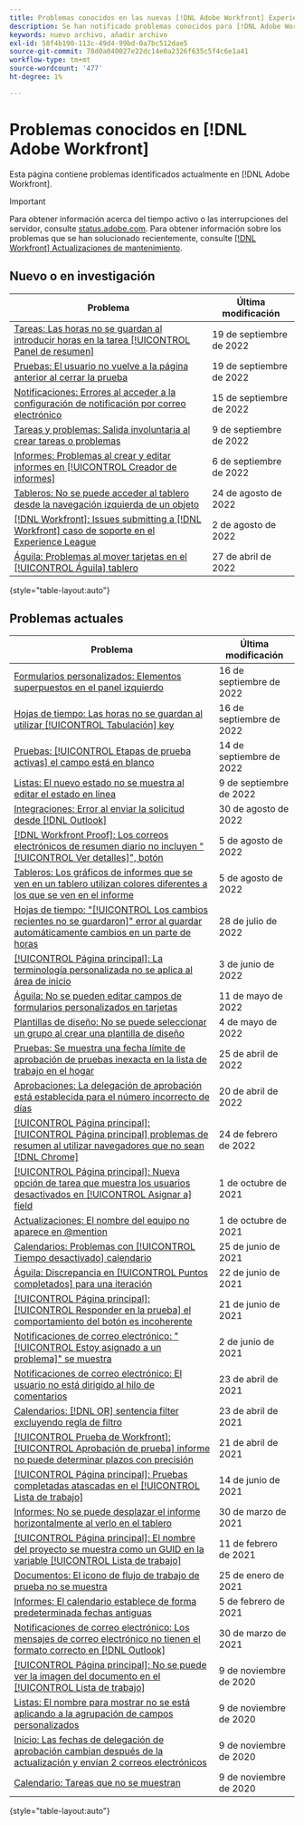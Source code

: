 ```yaml
---
title: Problemas conocidos en las nuevas [!DNL Adobe Workfront] Experiencia
description: Se han notificado problemas conocidos para [!DNL Adobe Workfront] Experiencia
keywords: nuevo archivo, añadir archivo
exl-id: 58f4b190-113c-49d4-99bd-0a7bc512dae5
source-git-commit: 78d0a040027e22dc14e0a2326f635c5f4c6e1a41
workflow-type: tm+mt
source-wordcount: '477'
ht-degree: 1%

---
```


# Problemas conocidos en [!DNL Adobe Workfront]

Esta página contiene problemas identificados actualmente en [!DNL Adobe Workfront].

>[!IMPORTANT]
>
>Para obtener información acerca del tiempo activo o las interrupciones del servidor, consulte [status.adobe.com](https://status.adobe.com). Para obtener información sobre los problemas que se han solucionado recientemente, consulte [[!DNL Workfront] Actualizaciones de mantenimiento](../maintenance/current-updates.md).

## Nuevo o en investigación

| **Problema** | **Última modificación** |
|---|---|
| [Tareas: Las horas no se guardan al introducir horas en la tarea [!UICONTROL Panel de resumen]](known-issues-workfront/wf-hours-do-not-save-when-scrolling-summary-panel.md) | 19 de septiembre de 2022 |
| [Pruebas: El usuario no vuelve a la página anterior al cerrar la prueba](known-issues-workfront/wf-proofs-user-redirected-to-random-page-when-closing-proof.md) | 19 de septiembre de 2022 |
| [Notificaciones: Errores al acceder a la configuración de notificación por correo electrónico](known-issues-workfront/wf-notifications-preview-errors-with-options.md) | 15 de septiembre de 2022 |
| [Tareas y problemas: Salida involuntaria al crear tareas o problemas](known-issues-workfront/wf-inadvertent-exit-creating-tasks-or-issues.md) | 9 de septiembre de 2022 |
| [Informes: Problemas al crear y editar informes en [!UICONTROL Creador de informes]](known-issues-workfront/wf-reports-builder-degraded-performance.md) | 6 de septiembre de 2022 |
| [Tableros: No se puede acceder al tablero desde la navegación izquierda de un objeto](known-issues-workfront/wf-dashboards-cannot-open-from-left-nav.md) | 24 de agosto de 2022 |
| [[!DNL Workfront]: Issues submitting a [!DNL Workfront] caso de soporte en el Experience League](known-issues-workfront/wf-support-issues-submitting-support-case.md) | 2 de agosto de 2022 |
| [Águila: Problemas al mover tarjetas en el [!UICONTROL Águila] tablero](known-issues-workfront/wf-agile-issues-moving-cards.md) | 27 de abril de 2022 |

{style=&quot;table-layout:auto&quot;}

## Problemas actuales

| **Problema** | **Última modificación** |
| -------------------------------------------------------------------------------------------------- | ----------------- |
| [Formularios personalizados: Elementos superpuestos en el panel izquierdo](known-issues-workfront/wf-custom-forms-message-causes-element-overlap.md) | 16 de septiembre de 2022 |
| [Hojas de tiempo: Las horas no se guardan al utilizar [!UICONTROL Tabulación] key](known-issues-workfront/wf-timesheets-hours-do-not-save-when-using-tab.md) | 16 de septiembre de 2022 |
| [Pruebas: [!UICONTROL Etapas de prueba activas] el campo está en blanco](known-issues-workfront/wf-documents-stages-do-not-populate-on-proof.md) | 14 de septiembre de 2022 |
| [Listas: El nuevo estado no se muestra al editar el estado en línea](known-issues-workfront/wf-lists-inline-edit-does-not-show-new-status.md) | 9 de septiembre de 2022 |
| [Integraciones: Error al enviar la solicitud desde [!DNL Outlook] ](known-issues-workfront/wf-integrations-error-when-creating-request-from-outlook.md) | 30 de agosto de 2022 |
| [[!DNL Workfront Proof]: Los correos electrónicos de resumen diario no incluyen &quot;[!UICONTROL Ver detalles]&quot;, botón](known-issues-workfront-proof/proof-daily-summary-email-no-view-details-button.md) | 5 de agosto de 2022 |
| [Tableros: Los gráficos de informes que se ven en un tablero utilizan colores diferentes a los que se ven en el informe](known-issues-workfront/wf-dashboard-reports-wrong-color.md) | 5 de agosto de 2022 |
| [Hojas de tiempo: &quot;[!UICONTROL Los cambios recientes no se guardaron]&quot; error al guardar automáticamente cambios en un parte de horas](known-issues-workfront/wf-timesheets-recent-changes-not-saved-error.md) | 28 de julio de 2022 |
| [[!UICONTROL Página principal]: La terminología personalizada no se aplica al área de inicio](known-issues-workfront/wf-home-custom-term-not-applied-to-home.md) | 3 de junio de 2022 |
| [Águila: No se pueden editar campos de formularios personalizados en tarjetas](known-issues-workfront/wf-agile-cannot-edit-fields-custom-cards.md) | 11 de mayo de 2022 |
| [Plantillas de diseño: No se puede seleccionar un grupo al crear una plantilla de diseño](known-issues-workfront/wf-layout-templ-cannot-select-group.md) | 4 de mayo de 2022 |
| [Pruebas: Se muestra una fecha límite de aprobación de pruebas inexacta en la lista de trabajo en el hogar](known-issues-workfront-proof/inaccurate-proof-approval-deadline-displayed.md) | 25 de abril de 2022 |
| [Aprobaciones: La delegación de aprobación está establecida para el número incorrecto de días](known-issues-workfront/wf-approval-delegation-incorrect-number-of-days.md) | 20 de abril de 2022 |
| [[!UICONTROL Página principal]: [!UICONTROL Página principal] problemas de resumen al utilizar navegadores que no sean [!DNL Chrome]](known-issues-workfront/wf-home-summary-issues-when-not-using-chrome.md) | 24 de febrero de 2022 |
| [[!UICONTROL Página principal]: Nueva opción de tarea que muestra los usuarios desactivados en [!UICONTROL Asignar a] field](known-issues-workfront/wf-home-new-task-option-showing-deactivated-users.md) | 1 de octubre de 2021 |
| [Actualizaciones: El nombre del equipo no aparece en @mention](known-issues-workfront/wf-updates-team-name-not-in-mention.md) | 1 de octubre de 2021 |
| [Calendarios: Problemas con [!UICONTROL Tiempo desactivado] calendario](known-issues-workfront/wf-calendars-issue-time-off.md) | 25 de junio de 2021 |
| [Águila: Discrepancia en [!UICONTROL Puntos completados] para una iteración](known-issues-workfront/wf-agile-discrepancy-in-completed-points.md) | 22 de junio de 2021 |
| [[!UICONTROL Página principal]: [!UICONTROL Responder en la prueba] el comportamiento del botón es incoherente](known-issues-workfront-proof/reply-in-proof-button-behavior-is-inconsistent.md) | 21 de junio de 2021 |
| [Notificaciones de correo electrónico: &quot;[!UICONTROL Estoy asignado a un problema]&quot; se muestra](known-issues-workfront/wf-email-notif-im-assigned-to-issue-displaying.md) | 2 de junio de 2021 |
| [Notificaciones de correo electrónico: El usuario no está dirigido al hilo de comentarios](known-issues-workfront/wf-email-notif-user-not-directed-to-thread.md) | 23 de abril de 2021 |
| [Calendarios: [!DNL OR] sentencia filter excluyendo regla de filtro](known-issues-workfront/wf-calendars-or-filter-statement.md) | 23 de abril de 2021 |
| [[!UICONTROL Prueba de Workfront]: [!UICONTROL Aprobación de prueba] informe no puede determinar plazos con precisión](known-issues-workfront-proof/proof-approval-report-cant-accurately-determine-deadlines.md) | 21 de abril de 2021 |
| [[!UICONTROL Página principal]: Pruebas completadas atascadas en el [!UICONTROL Lista de trabajo]](known-issues-workfront-proof/completed-proofs-stuck-in-the-work-list.md) | 14 de junio de 2021 |
| [Informes: No se puede desplazar el informe horizontalmente al verlo en el tablero](known-issues-workfront/wf-reports-cannot-scroll-horizontally.md) | 30 de marzo de 2021 |
| [[!UICONTROL Página principal]: El nombre del proyecto se muestra como un GUID en la variable [!UICONTROL Lista de trabajo]](known-issues-workfront/wf-home-project-name-shows-as-guid.md) | 11 de febrero de 2021 |
| [Documentos: El icono de flujo de trabajo de prueba no se muestra](known-issues-workfront-proof/proof-workflow-icon-is-not-displaying.md) | 25 de enero de 2021 |
| [Informes: El calendario establece de forma predeterminada fechas antiguas](known-issues-workfront/wf-reports-caledar-defaults-to-old-dates.md) | 5 de febrero de 2021 |
| [Notificaciones de correo electrónico: Los mensajes de correo electrónico no tienen el formato correcto en [!DNL Outlook]](known-issues-workfront/wf-email-notif-not-formatting-in-outlook.md) | 30 de marzo de 2021 |
| [[!UICONTROL Página principal]: No se puede ver la imagen del documento en el [!UICONTROL Lista de trabajo]](known-issues-workfront/wf-home-unable-to-view-document-image.md) | 9 de noviembre de 2020 |
| [Listas: El nombre para mostrar no se está aplicando a la agrupación de campos personalizados](known-issues-workfront/wf-lists-display-name-not-applied-to-grouping.md) | 9 de noviembre de 2020 |
| [Inicio: Las fechas de delegación de aprobación cambian después de la actualización y envían 2 correos electrónicos](known-issues-workfront/wf-home-approval-delegation-dates-changing.md) | 9 de noviembre de 2020 |
| [Calendario: Tareas que no se muestran](known-issues-workfront/wf-calendar-tasks-not-displaying.md) | 9 de noviembre de 2020 |

{style=&quot;table-layout:auto&quot;}


<!--


-->
